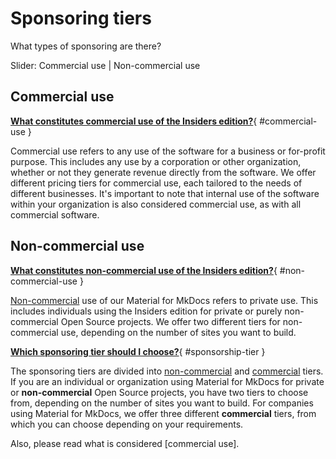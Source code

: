# Sponsoring tiers

What types of sponsoring are there?

Slider: Commercial use | Non-commercial use





## Commercial use

[__What constitutes commercial use of the Insiders edition?__](#commercial-use){ #commercial-use }

Commercial use refers to any use of the software for a business or for-profit
purpose. This includes any use by a corporation or other organization, whether
or not they generate revenue directly from the software. We offer different
pricing tiers for commercial use, each tailored to the needs of different
businesses. It's important to note that internal use of the software within your
organization is also considered commercial use, as with all commercial software.

## Non-commercial use

[__What constitutes non-commercial use of the Insiders edition?__](#non-commercial-use){ #non-commercial-use }

[Non-commercial] use of our Material for MkDocs refers to private use. This
includes individuals using the Insiders edition for private or purely
non-commercial Open Source projects. We offer two different tiers for
non-commercial use, depending on the number of sites you want to build.


[__Which sponsoring tier should I choose?__](#sponsorship-tier){ #sponsorship-tier }

The sponsoring tiers are divided into [non-commercial] and [commercial] tiers. If
you are an individual or organization using Material for MkDocs for private or
__non-commercial__ Open Source projects, you have two tiers to choose from,
depending on the number of sites you want to build. For companies using
Material for MkDocs, we offer three different __commercial__ tiers, from which
you can choose depending on your requirements.

Also, please read what is considered [commercial use].

  [commercial]: ../faq/sponsoring.md/#commercial-use
  [non-commercial]: ../faq/sponsoring.md/#non-commercial-use
